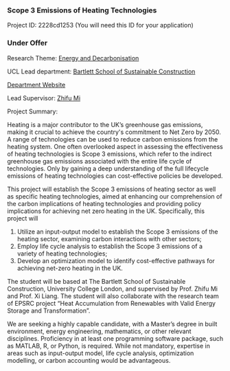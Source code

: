 ### Scope 3 Emissions of Heating Technologies

Project ID: 2228cd1253
(You will need this ID for your application)

### Under Offer

Research Theme: [Energy and Decarbonisation](../themes/energy and-decarbonisation.md)

UCL Lead department: [Bartlett School of Sustainable Construction](../departments/bartlett-school-of-sustainable-construction.md)

[Department Website](https://www.ucl.ac.uk/bartlett/construction)

Lead Supervisor: [Zhifu Mi](https://profiles.ucl.ac.uk/64212)

Project Summary:

Heating is a major contributor to the UK’s greenhouse gas emissions, making it crucial to achieve the country's commitment to Net Zero by 2050. A range of technologies can be used to reduce carbon emissions from the heating system. One often overlooked aspect in assessing the effectiveness of heating technologies is Scope 3 emissions, which refer to the indirect greenhouse gas emissions associated with the entire life cycle of technologies. Only by gaining a deep understanding of the full lifecycle emissions of heating technologies can cost-effective policies be developed.

This project will establish the Scope 3 emissions of heating sector as well as specific heating technologies, aimed at enhancing our comprehension of the carbon implications of heating technologies and providing policy implications for achieving net zero heating in the UK. Specifically, this project will 

1) Utilize an input-output model to establish the Scope 3 emissions of the heating sector, examining carbon interactions with other sectors;
2) Employ life cycle analysis to establish the Scope 3 emissions of a variety of heating technologies;
3) Develop an optimization model to identify cost-effective pathways for achieving net-zero heating in the UK.

The student will be based at The Bartlett School of Sustainable Construction, University College London, and supervised by Prof. Zhifu Mi and Prof. Xi Liang. The student will also collaborate with the research team of EPSRC project “Heat Accumulation from Renewables with Valid Energy Storage and Transformation”.

We are seeking a highly capable candidate, with a Master’s degree in built environment, energy engineering, mathematics, or other relevant disciplines. Proficiency in at least one programming software package, such as MATLAB, R, or Python, is required. While not mandatory, expertise in areas such as input-output model, life cycle analysis, optimization modelling, or carbon accounting would be advantageous.
